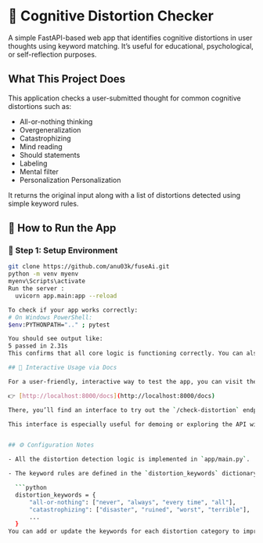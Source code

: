 # 🧠 Cognitive Distortion Checker
A simple FastAPI-based web app that identifies cognitive distortions in user thoughts using keyword matching. It’s useful for educational, psychological, or self-reflection purposes.

## What This Project Does
This application checks a user-submitted thought for common cognitive distortions such as:
- All-or-nothing thinking  
- Overgeneralization  
- Catastrophizing  
- Mind reading  
- Should statements  
- Labeling  
- Mental filter  
- Personalization 
Personalization

It returns the original input along with a list of distortions detected using simple keyword rules.

## 🚀 How to Run the App

### 📁 Step 1: Setup Environment

```bash
git clone https://github.com/anu03k/fuseAi.git
python -m venv myenv
myenv\Scripts\activate
Run the server :
  uvicorn app.main:app --reload

To check if your app works correctly:
# On Windows PowerShell:
$env:PYTHONPATH=".." ; pytest

You should see output like:
5 passed in 2.31s
This confirms that all core logic is functioning correctly. You can also run tests/test_api.py directly if desired.

## 💬 Interactive Usage via Docs

For a user-friendly, interactive way to test the app, you can visit the automatically generated Swagger UI at:

👉 [http://localhost:8000/docs](http://localhost:8000/docs)

There, you’ll find an interface to try out the `/check-distortion` endpoint by entering your thought directly into a text box. Once submitted, the app will return the detected cognitive distortions in real time.

This interface is especially useful for demoing or exploring the API without needing to write any code.


## ⚙️ Configuration Notes

- All the distortion detection logic is implemented in `app/main.py`.

- The keyword rules are defined in the `distortion_keywords` dictionary, structured like this:

  ```python
  distortion_keywords = {
      "all-or-nothing": ["never", "always", "every time", "all"],
      "catastrophizing": ["disaster", "ruined", "worst", "terrible"],
      ...
  }
You can add or update the keywords for each distortion category to improve or customize detection.




